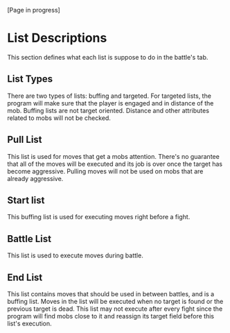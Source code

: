 [Page in progress]

# List Descriptions
This section defines what each list is suppose to do in the battle's tab. 

## List Types
There are two types of lists: buffing and targeted. For targeted lists, the program will make sure that the player is engaged and in distance of the mob. Buffing lists are not target oriented. Distance and other attributes related to mobs will not be checked. 

## Pull List
This list is used for moves that get a mobs attention. There's no guarantee that all of the moves will be executed and its job is over once the target has become aggressive. Pulling moves will not be used on mobs that are already aggressive. 

## Start list
This buffing list is used for executing moves right before a fight. 

## Battle List 
This list is used to execute moves during battle. 

## End List
This list contains moves that should be used in between battles, and is a buffing list. Moves in the list will be executed when no target is found or the previous target is dead. This list may not execute after every fight since the program will find mobs close to it and reassign its target field before this list's execution. 